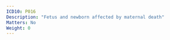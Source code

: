 ```yaml
---
ICD10: P016
Description: "Fetus and newborn affected by maternal death"
Matters: No
Weight: 0
---
```


